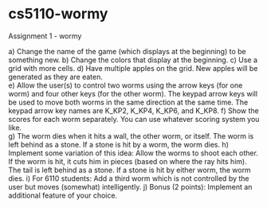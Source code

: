 # cs5110-wormy
Assignment 1 - wormy

a) Change the name of the game  (which displays at the beginning) to be something new.
b) Change the colors that display at the beginning.
c) Use a grid with more cells.
d) Have multiple apples on the grid.  New apples will be generated as they are eaten.  
e) Allow the user(s) to control two worms using the arrow keys (for one worm) and four other keys (for the 
other worm). The keypad arrow keys will be used to move both worms in the same direction at the 
same time.  The keypad arrow key names are K_KP2, K_KP4,  K_KP6, and K_KP8.
f) Show the scores for each worm separately.   You can use whatever scoring system you like.   
g) The worm dies when it hits a wall, the other worm, or itself.  The worm is left behind as a stone.  If a 
stone is hit by a worm, the worm dies.
h) Implement some variation of this idea: Allow the worms to shoot each other.  If the worm is hit, it cuts 
him in pieces (based on where the ray hits him).  The tail is left behind as a stone.  If a stone is hit by 
either worm, the worm dies.
i) For 6110 students: Add a third worm which is not controlled by the user but moves (somewhat) 
intelligently. 
j) Bonus (2 points): Implement an additional feature of your choice.
